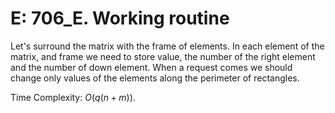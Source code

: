 # E: 706_E. Working routine

Let's surround the matrix with the frame of elements. In each element of the matrix, and frame we need to store value, the number of the right element and the number of down element. When a request comes we should change only values of the elements along the perimeter of rectangles.

Time Complexity: $O(q(n+m))$.
